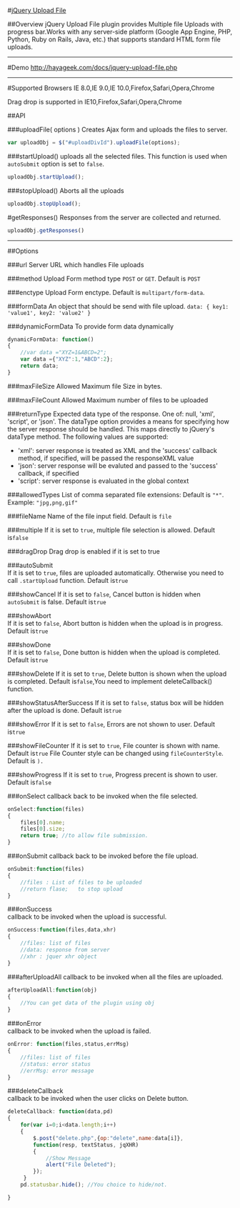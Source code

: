 #[jQuery Upload File](http://hayageek.com/docs/jquery-upload-file.php)

##Overview
jQuery Upload File plugin provides Multiple file Uploads with progress bar.Works with any server-side platform (Google App Engine, PHP, Python, Ruby on Rails, Java, etc.) that supports standard HTML form file uploads.

---

#Demo
http://hayageek.com/docs/jquery-upload-file.php

---

#Supported Browsers
IE 8.0,IE 9.0,IE 10.0,Firefox,Safari,Opera,Chrome

Drag drop is supported in IE10,Firefox,Safari,Opera,Chrome
 
##API

###uploadFile( options )
 Creates Ajax form and uploads the files to server. 

 ````javascript
var uploadObj = $("#uploadDivId").uploadFile(options);
````

###startUpload()
 uploads all the selected files. This function is used when <code>autoSubmit</code> option is set to <code>false</code>.
````javascript
uploadObj.startUpload();

````

###stopUpload()
Aborts all the uploads
````javascript
uploadObj.stopUpload();
````

#getResponses()
Responses from the server are collected  and returned.
````javascript
uploadObj.getResponses()
````

---

##Options

###url
Server URL which handles File uploads 


###method
Upload Form method type  <code>POST</code> or <code>GET</code>. Default is <code>POST</code>
 

###enctype
Upload Form enctype. Default is <code>multipart/form-data</code>.
  
###formData
An object that should be send with file upload. <code>data: { key1: 'value1', key2: 'value2' }</code>

###dynamicFormData
To provide form data dynamically
````javascript
dynamicFormData: function()
{
    //var data ="XYZ=1&ABCD=2";
    var data ={"XYZ":1,"ABCD":2};
	return data;    	
}
````

###maxFileSize
Allowed Maximum file Size in bytes.

###maxFileCount
Allowed Maximum number of files to be uploaded 


###returnType 
Expected data type of the response. One of: null, 'xml', 'script', or 'json'. The dataType option provides a means for specifying how the server response should be handled. This maps directly to jQuery's dataType method. The following values are supported:

* 'xml': server response is treated as XML and the 'success' callback method, if specified, will be passed the responseXML value
* 'json': server response will be evaluted and passed to the 'success' callback, if specified
* 'script': server response is evaluated in the global context


###allowedTypes 
List of comma separated file extensions: Default is <code>"*"</code>. Example: <code>"jpg,png,gif"</code> 
   
###fileName 
Name of the file input field. Default is <code>file</code>
 
###multiple 
If it is set to <code>true</code>, multiple file selection is allowed. Default is<code>false</code>

###dragDrop
Drag drop is enabled if it is set to <cod>true</code>

###autoSubmit  
If it is set to <code>true</code>, files are uploaded automatically. Otherwise you need to call <code>.startUpload</code> function. Default is<code>true</code>
  
###showCancel 
If it is set to <code>false</code>, Cancel button is hidden when <code>autoSubmit</code> is false. Default is<code>true</code> 

###showAbort  
If it is set to <code>false</code>, Abort button is hidden when the upload is in progress. Default is<code>true</code>

###showDone  
If it is set to <code>false</code>, Done button is hidden when the upload is completed. Default is<code>true</code>

###showDelete
If it is set to <code>true</code>, Delete button is shown when the upload is completed. Default is<code>false</code>,You need to 
implement deleteCallback() function.
  
###showStatusAfterSuccess 
If it is set to <code>false</code>, status box will be hidden after the upload is done. Default is<code>true</code> 

###showError
If it is set to <code>false</code>, Errors are not shown to user. Default is<code>true</code> 

###showFileCounter
If it is set to <code>true</code>, File counter is shown with name. Default is<code>true</code>
File Counter style can be changed using <code>fileCounterStyle</code>. Default is <code>). </code>

###showProgress
If it is set to <code>true</code>, Progress precent is shown to user. Default is<code>false</code> 


###onSelect
callback back to be invoked when the file selected.   
````javascript
onSelect:function(files)
{
	files[0].name;
	files[0].size;
	return true; //to allow file submission.
}
````
###onSubmit
callback back to be invoked before the file upload.   
````javascript
onSubmit:function(files)
{
	//files : List of files to be uploaded
	//return flase;   to stop upload
}
````

###onSuccess  
callback to be invoked when the upload is successful. 
````javascript
onSuccess:function(files,data,xhr)
{
	//files: list of files
	//data: response from server
	//xhr : jquer xhr object
}
````
###afterUploadAll
callback to be invoked when all the files are uploaded.
````javascript
afterUploadAll:function(obj)
{
	//You can get data of the plugin using obj
}
````

###onError  
callback  to be invoked when the upload is failed. 
````javascript
onError: function(files,status,errMsg)
{
	//files: list of files
	//status: error status
	//errMsg: error message
}
````
###deleteCallback  
callback  to be invoked when the user clicks on Delete button.
````javascript
deleteCallback: function(data,pd)
{
	for(var i=0;i<data.length;i++)
	{
	 	$.post("delete.php",{op:"delete",name:data[i]},
	    function(resp, textStatus, jqXHR)
	    {
			//Show Message	
			alert("File Deleted");	    
	    });
	 }		
	pd.statusbar.hide(); //You choice to hide/not.

}
````




